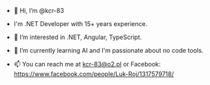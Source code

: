 - 👋 Hi, I’m @kcr-83
- I'm .NET Developer with 15+ years experience.
- 👀 I’m interested in .NET, Angular, TypeScript.
- 🌱 I’m currently learning AI and I'm passionate about no code tools.

- 📫 You can reach me at kcr-83@o2.pl or Facebook: https://www.facebook.com/people/Luk-Roj/1317579718/

<!---
kcr-83/kcr-83 is a ✨ special ✨ repository because its `README.md` (this file) appears on your GitHub profile.
You can click the Preview link to take a look at your changes.
- 💞️ I’m looking to collaborate on ...
--->
